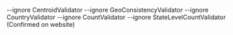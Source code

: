--ignore CentroidValidator --ignore GeoConsistencyValidator --ignore CountryValidator --ignore CountValidator --ignore StateLevelCountValidator (Confirmed on website)
